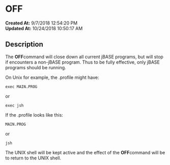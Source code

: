 # OFF

**Created At:** 9/7/2018 12:54:20 PM  
**Updated At:** 10/24/2018 10:50:17 AM  


## Description 

The **OFF**command will close down all current jBASE programs, but will stop if encounters a non-jBASE program. Thus to be fully effective, only jBASE programs should be running.

On Unix for example, the .profile might have:

```
exec MAIN.PROG
```

or

```
exec jsh
```



If the .profile looks like this:

```
MAIN.PROG
```

or

```
jsh
```

The UNIX shell will be kept active and the effect of the **OFF**command will be to return to the UNIX shell.
